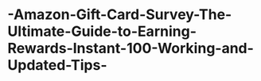 # -Amazon-Gift-Card-Survey-The-Ultimate-Guide-to-Earning-Rewards-Instant-100-Working-and-Updated-Tips-